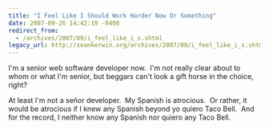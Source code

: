 ```yaml
---
title: "I Feel Like I Should Work Harder Now Or Something"
date: 2007-09-26 14:42:19 -0400
redirect_from:
  - /archives/2007/09/i_feel_like_i_s.shtml
legacy_url: http://seankerwin.org/archives/2007/09/i_feel_like_i_s.shtml
---
```

I'm a senior web software developer now.  I'm not really clear about to whom or what I'm senior, but beggars can't look a gift horse in the choice, right?

At least I'm not a señor developer.  My Spanish is atrocious.  Or rather, it would be atrocious if I knew any Spanish beyond yo quiero Taco Bell.  And for the record, I neither know any Spanish nor quiero any Taco Bell.
